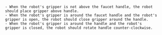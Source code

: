 
    - When the robot's gripper is not above the faucet handle, the robot should place gripper above handle.
    - When the robot's gripper is around the faucet handle and the robot's gripper is open, the robot should close gripper around the handle.
    - When the robot's gripper is around the handle and the robot's gripper is closed, the robot should rotate handle counter-clockwise.